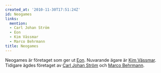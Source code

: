 ```yaml
---
created_at: '2010-11-30T17:51:24Z'
id: Neogames
links:
  mention:
  - Carl Johan Ström
  - Eon
  - Kim Vässmar
  - Marco Behrmann
title: Neogames
---
```


Neogames är företaget som ger ut [Eon]. Nuvarande ägare är [Kim Vässmar]. Tidigare ägdes företaget
av [Carl Johan Ström] och [Marco Behrmann].

  [Eon]: Eon
  [Kim Vässmar]: Kim_Vässmar
  [Carl Johan Ström]: Carl_Johan_Ström
  [Marco Behrmann]: Marco_Behrmann